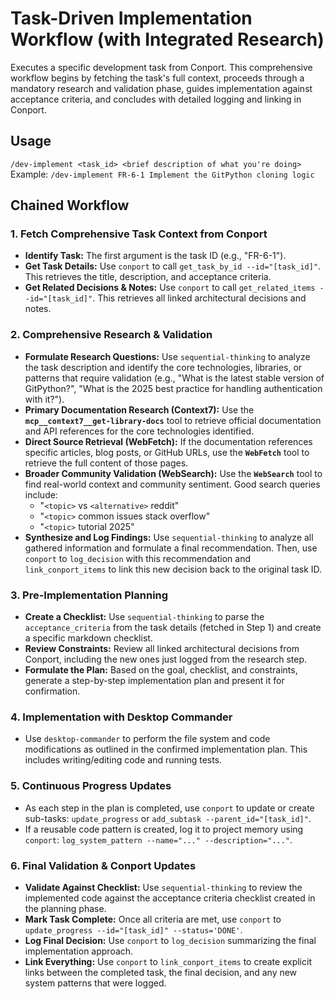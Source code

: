 # Task-Driven Implementation Workflow (with Integrated Research)

Executes a specific development task from Conport. This comprehensive workflow begins by fetching the task's full context, proceeds through a mandatory research and validation phase, guides implementation against acceptance criteria, and concludes with detailed logging and linking in Conport.

## Usage
`/dev-implement <task_id> <brief description of what you're doing>`
Example: `/dev-implement FR-6-1 Implement the GitPython cloning logic`

## Chained Workflow

### 1. Fetch Comprehensive Task Context from Conport
- **Identify Task:** The first argument is the task ID (e.g., "FR-6-1").
- **Get Task Details:** Use `conport` to call `get_task_by_id --id="[task_id]"`. This retrieves the title, description, and acceptance criteria.
- **Get Related Decisions & Notes:** Use `conport` to call `get_related_items --id="[task_id]"`. This retrieves all linked architectural decisions and notes.

### 2. Comprehensive Research & Validation
- **Formulate Research Questions:** Use `sequential-thinking` to analyze the task description and identify the core technologies, libraries, or patterns that require validation (e.g., "What is the latest stable version of GitPython?", "What is the 2025 best practice for handling authentication with it?").
- **Primary Documentation Research (Context7):** Use the **`mcp__context7__get-library-docs`** tool to retrieve official documentation and API references for the core technologies identified.
- **Direct Source Retrieval (WebFetch):** If the documentation references specific articles, blog posts, or GitHub URLs, use the **`WebFetch`** tool to retrieve the full content of those pages.
- **Broader Community Validation (WebSearch):** Use the **`WebSearch`** tool to find real-world context and community sentiment. Good search queries include:
    - "`<topic>` vs `<alternative>` reddit"
    - "`<topic>` common issues stack overflow"
    - "`<topic>` tutorial 2025"
- **Synthesize and Log Findings:** Use `sequential-thinking` to analyze all gathered information and formulate a final recommendation. Then, use `conport` to `log_decision` with this recommendation and `link_conport_items` to link this new decision back to the original task ID.

### 3. Pre-Implementation Planning
- **Create a Checklist:** Use `sequential-thinking` to parse the `acceptance_criteria` from the task details (fetched in Step 1) and create a specific markdown checklist.
- **Review Constraints:** Review all linked architectural decisions from Conport, including the new ones just logged from the research step.
- **Formulate the Plan:** Based on the goal, checklist, and constraints, generate a step-by-step implementation plan and present it for confirmation.

### 4. Implementation with Desktop Commander
- Use `desktop-commander` to perform the file system and code modifications as outlined in the confirmed implementation plan. This includes writing/editing code and running tests.

### 5. Continuous Progress Updates
- As each step in the plan is completed, use `conport` to update or create sub-tasks: `update_progress` or `add_subtask --parent_id="[task_id]"`.
- If a reusable code pattern is created, log it to project memory using `conport`: `log_system_pattern --name="..." --description="..."`.

### 6. Final Validation & Conport Updates
- **Validate Against Checklist:** Use `sequential-thinking` to review the implemented code against the acceptance criteria checklist created in the planning phase.
- **Mark Task Complete:** Once all criteria are met, use `conport` to `update_progress --id="[task_id]" --status='DONE'`.
- **Log Final Decision:** Use `conport` to `log_decision` summarizing the final implementation approach.
- **Link Everything:** Use `conport` to `link_conport_items` to create explicit links between the completed task, the final decision, and any new system patterns that were logged.